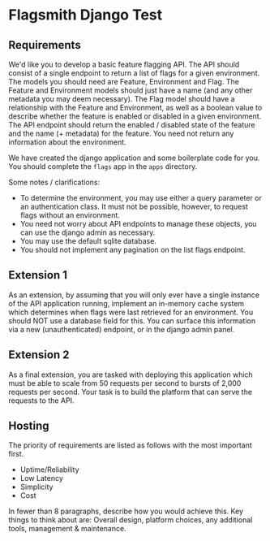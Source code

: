 # Flagsmith Django Test

## Requirements

We'd like you to develop a basic feature flagging API. The API should consist of a single endpoint to return a list of
flags for a given environment. The models you should need are Feature, Environment and Flag. The Feature and Environment
models should just have a name (and any other metadata you may deem necessary). The Flag model should have a
relationship with the Feature and Environment, as well as a boolean value to describe whether the feature is enabled or
disabled in a given environment. The API endpoint should return the enabled / disabled state of the feature and the name
(+ metadata) for the feature. You need not return any information about the environment.

We have created the django application and some boilerplate code for you. You should complete the `flags` app in the
`apps` directory.

Some notes / clarifications:

- To determine the environment, you may use either a query parameter or an authentication class. It must not be
    possible, however, to request flags without an environment.
- You need not worry about API endpoints to manage these objects, you can use the django admin as necessary.
- You may use the default sqlite database.
- You should not implement any pagination on the list flags endpoint.

## Extension 1

As an extension, by assuming that you will only ever have a single instance of the API application running, implement
an in-memory cache system which determines when flags were last retrieved for an environment. You should NOT use a
database field for this. You can surface this information via a new (unauthenticated) endpoint, or in the django
admin panel.

## Extension 2

As a final extension, you are tasked with deploying this application which must be able to scale from 50 requests per
second to bursts of 2,000 requests per second. Your task is to build the platform that can serve the requests to the
API.

## Hosting

The priority of requirements are listed as follows with the most important first.

- Uptime/Reliability
- Low Latency
- Simplicity
- Cost

In fewer than 8 paragraphs, describe how you would achieve this. Key things to think about are: Overall design,
platform choices, any additional tools, management & maintenance.
